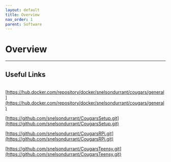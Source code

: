 ```yaml
---
layout: default
title: Overview
nav_order: 1
parent: Software
---
```


# Overview

---

## Useful Links
\
[https://hub.docker.com/repository/docker/snelsondurrant/cougars/general](https://hub.docker.com/repository/docker/snelsondurrant/cougars/general)

[https://github.com/snelsondurrant/CougarsSetup.git](https://github.com/snelsondurrant/CougarsSetup.git)

[https://github.com/snelsondurrant/CougarsRPi.git](https://github.com/snelsondurrant/CougarsRPi.git)

[https://github.com/snelsondurrant/CougarsTeensy.git](https://github.com/snelsondurrant/CougarsTeensy.git)

